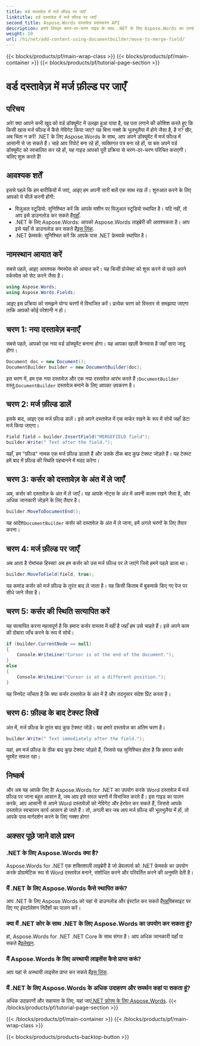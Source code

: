 ```yaml
---
title: वर्ड दस्तावेज़ में मर्ज फ़ील्ड पर जाएँ
linktitle: वर्ड दस्तावेज़ में मर्ज फ़ील्ड पर जाएँ
second_title: Aspose.Words दस्तावेज़ प्रसंस्करण API
description: हमारे विस्तृत चरण-दर-चरण गाइड के साथ .NET के लिए Aspose.Words का उपयोग करके Word दस्तावेज़ में मर्ज फ़ील्ड में जाने का तरीका जानें। .NET डेवलपर्स के लिए बिल्कुल सही।
weight: 10
url: /hi/net/add-content-using-documentbuilder/move-to-merge-field/
---
```


{{< blocks/products/pf/main-wrap-class >}}
{{< blocks/products/pf/main-container >}}
{{< blocks/products/pf/tutorial-page-section >}}

# वर्ड दस्तावेज़ में मर्ज फ़ील्ड पर जाएँ

## परिचय

अरे! क्या आपने कभी खुद को वर्ड डॉक्यूमेंट में उलझा हुआ पाया है, यह पता लगाने की कोशिश करते हुए कि किसी खास मर्ज फील्ड में कैसे नेविगेट किया जाए? यह बिना नक्शे के भूलभुलैया में होने जैसा है, है न? खैर, अब चिंता न करें! .NET के लिए Aspose.Words के साथ, आप अपने डॉक्यूमेंट में मर्ज फील्ड में आसानी से जा सकते हैं। चाहे आप रिपोर्ट बना रहे हों, व्यक्तिगत पत्र बना रहे हों, या बस अपने वर्ड डॉक्यूमेंट को स्वचालित कर रहे हों, यह गाइड आपको पूरी प्रक्रिया से चरण-दर-चरण परिचित कराएगी। चलिए शुरू करते हैं!

## आवश्यक शर्तें

इससे पहले कि हम बारीकियों में जाएं, आइए हम अपनी सारी बातें एक साथ रख लें। शुरुआत करने के लिए आपको ये चीज़ें करनी होंगी:

-  विज़ुअल स्टूडियो: सुनिश्चित करें कि आपके मशीन पर विज़ुअल स्टूडियो स्थापित है। यदि नहीं, तो आप इसे डाउनलोड कर सकते हैं[यहाँ](https://visualstudio.microsoft.com/).
-  .NET के लिए Aspose.Words: आपको Aspose.Words लाइब्रेरी की आवश्यकता है। आप इसे यहाँ से डाउनलोड कर सकते हैं[इस लिंक](https://releases.aspose.com/words/net/).
- .NET फ्रेमवर्क: सुनिश्चित करें कि आपके पास .NET फ्रेमवर्क स्थापित है।

## नामस्थान आयात करें

सबसे पहले, आइए आवश्यक नेमस्पेस को आयात करें। यह किसी प्रोजेक्ट को शुरू करने से पहले अपने वर्कस्पेस को सेट करने जैसा है।

```csharp
using Aspose.Words;
using Aspose.Words.Fields;
```

आइए इस प्रक्रिया को समझने योग्य चरणों में विभाजित करें। प्रत्येक चरण को विस्तार से समझाया जाएगा ताकि आपको कोई परेशानी न हो।

## चरण 1: नया दस्तावेज़ बनाएँ

सबसे पहले, आपको एक नया वर्ड डॉक्यूमेंट बनाना होगा। यह आपका खाली कैनवास है जहाँ सारा जादू होगा।

```csharp
Document doc = new Document();
DocumentBuilder builder = new DocumentBuilder(doc);
```

 इस चरण में, हम एक नया दस्तावेज़ और एक नया दस्तावेज़ आरंभ करते हैं।`DocumentBuilder` वस्तु.`DocumentBuilder` दस्तावेज़ बनाने के लिए आपका उपकरण है।

## चरण 2: मर्ज फ़ील्ड डालें

इसके बाद, आइए एक मर्ज फ़ील्ड डालें। इसे अपने दस्तावेज़ में एक मार्कर रखने के रूप में सोचें जहाँ डेटा मर्ज किया जाएगा।

```csharp
Field field = builder.InsertField("MERGEFIELD field");
builder.Write(" Text after the field.");
```

यहाँ, हम "फ़ील्ड" नामक एक मर्ज फ़ील्ड डालते हैं और उसके ठीक बाद कुछ टेक्स्ट जोड़ते हैं। यह टेक्स्ट हमें बाद में फ़ील्ड की स्थिति पहचानने में मदद करेगा।

## चरण 3: कर्सर को दस्तावेज़ के अंत में ले जाएँ

अब, कर्सर को दस्तावेज़ के अंत में ले जाएँ। यह आपके नोट्स के अंत में अपनी कलम रखने जैसा है, और अधिक जानकारी जोड़ने के लिए तैयार है।

```csharp
builder.MoveToDocumentEnd();
```

 यह आदेश`DocumentBuilder` कर्सर को दस्तावेज़ के अंत में ले जाना, हमें अगले चरणों के लिए तैयार करना।

## चरण 4: मर्ज फ़ील्ड पर जाएँ

अब आता है रोमांचक हिस्सा! अब हम कर्सर को उस मर्ज फील्ड पर ले जाएंगे जिसे हमने पहले डाला था।

```csharp
builder.MoveToField(field, true);
```

यह कमांड कर्सर को मर्ज फ़ील्ड के तुरंत बाद ले जाता है। यह किसी किताब में बुकमार्क किए गए पेज पर सीधे जाने जैसा है।

## चरण 5: कर्सर की स्थिति सत्यापित करें

यह सत्यापित करना महत्वपूर्ण है कि हमारा कर्सर वास्तव में वहीं है जहाँ हम उसे चाहते हैं। इसे अपने काम की दोबारा जाँच करने के रूप में सोचें।

```csharp
if (builder.CurrentNode == null)
{
    Console.WriteLine("Cursor is at the end of the document.");
}
else
{
    Console.WriteLine("Cursor is at a different position.");
}
```

यह स्निपेट जाँचता है कि क्या कर्सर दस्तावेज़ के अंत में है और तदनुसार संदेश प्रिंट करता है।

## चरण 6: फ़ील्ड के बाद टेक्स्ट लिखें

अंत में, मर्ज फ़ील्ड के तुरंत बाद कुछ टेक्स्ट जोड़ें। यह हमारे दस्तावेज़ का अंतिम चरण है।

```csharp
builder.Write(" Text immediately after the field.");
```

यहां, हम मर्ज फ़ील्ड के ठीक बाद कुछ टेक्स्ट जोड़ते हैं, जिससे यह सुनिश्चित होता है कि हमारा कर्सर मूवमेंट सफल रहा।

## निष्कर्ष

और अब यह आपके लिए है! Aspose.Words for .NET का उपयोग करके Word दस्तावेज़ में मर्ज फ़ील्ड पर जाना बहुत आसान है, जब आप इसे सरल चरणों में विभाजित करते हैं। इस गाइड का पालन करके, आप आसानी से अपने Word दस्तावेज़ों को नेविगेट और हेरफेर कर सकते हैं, जिससे आपके दस्तावेज़ स्वचालन कार्य आसान हो जाते हैं। तो, अगली बार जब आप मर्ज फ़ील्ड की भूलभुलैया में हों, तो आपके पास मार्गदर्शन करने के लिए नक्शा होगा!

## अक्सर पूछे जाने वाले प्रश्न

### .NET के लिए Aspose.Words क्या है?
Aspose.Words for .NET एक शक्तिशाली लाइब्रेरी है जो डेवलपर्स को .NET फ्रेमवर्क का उपयोग करके प्रोग्रामेटिक रूप से Word दस्तावेज़ बनाने, संशोधित करने और परिवर्तित करने की अनुमति देती है।

### मैं .NET के लिए Aspose.Words कैसे स्थापित करूं?
 आप .NET के लिए Aspose.Words को यहां से डाउनलोड और इंस्टॉल कर सकते हैं[यहाँ](https://releases.aspose.com/words/net/)वेबसाइट पर दिए गए इंस्टॉलेशन निर्देशों का पालन करें।

### क्या मैं .NET कोर के साथ .NET के लिए Aspose.Words का उपयोग कर सकता हूं?
 हां, Aspose.Words for .NET .NET Core के साथ संगत है। आप अधिक जानकारी यहाँ पा सकते हैं[प्रलेखन](https://reference.aspose.com/words/net/).

### मैं Aspose.Words के लिए अस्थायी लाइसेंस कैसे प्राप्त करूं?
 आप यहां से अस्थायी लाइसेंस प्राप्त कर सकते हैं[इस लिंक](https://purchase.aspose.com/temporary-license/).

### मैं .NET के लिए Aspose.Words के अधिक उदाहरण और समर्थन कहां पा सकता हूं?
 अधिक उदाहरणों और सहायता के लिए, यहां जाएं[.NET फ़ोरम के लिए Aspose.Words](https://forum.aspose.com/c/words/8).
{{< /blocks/products/pf/tutorial-page-section >}}

{{< /blocks/products/pf/main-container >}}
{{< /blocks/products/pf/main-wrap-class >}}

{{< blocks/products/products-backtop-button >}}
